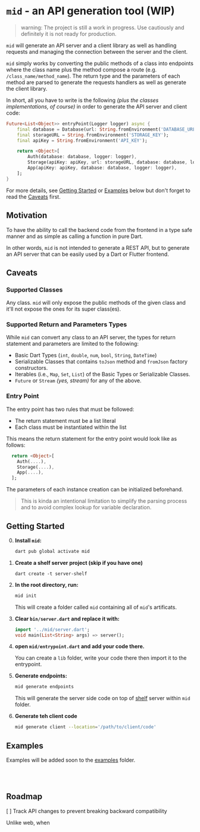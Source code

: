 # `mid` - an API generation tool (WIP)
> warning: The project is still a work in progress. Use cautiously and definitely it is not ready for production. 

`mid` will generate an API server and a client library as well as handling requests and managing the connection between the server and the client. 

`mid` simply works by converting the public methods of a class into endpoints where the class name plus the method compose a route (e.g. `/class_name/method_name`). The return type and the parameters of each method are parsed to generate the requests handlers as well as generate the client library. 

In short, all you have to write is the following _(plus the classes implementations, of course)_ in order to generate the API server and client code:

```dart
Future<List<Object>> entryPoint(Logger logger) async {
    final database = Database(url: String.fromEnvironment('DATABASE_URL'));
    final storageURL = String.fromEnvironment('STORAGE_KEY');
    final apiKey = String.fromEnvironment('API_KEY');

    return <Object>[
        Auth(database: database, logger: logger),
        Storage(apiKey: apiKey, url: storageURL, database: database, logger: logger),
        App(apiKey: apiKey, database: database, logger: logger),
    ];
}
```

For more details, see [Getting Started](#getting-started) or [Examples](#examples) below but don't forget to read the [Caveats](#caveats) first.


## Motivation

To have the ability to call the backend code from the frontend in a type safe manner and as simple as calling a function in pure Dart. 

In other words, `mid` is not intended to generate a REST API, but to generate an API server that can be easily used by a Dart or Flutter frontend. 

## Caveats

### Supported Classes
Any class. `mid` will only expose the public methods of the given class and it'll not expose the ones for its super class(es).

### Supported Return and Parameters Types 

While `mid` can convert any class to an API server, the types for return statement and parameters are limited to the following:
- Basic Dart Types (`int`, `double`, `num`, `bool`, `String`, `DateTime`)
- Serializable Classes that contains `toJson` method and `fromJson` factory constructors. 
- Iterables (i.e., `Map`, `Set`, `List`) of the Basic Types or Serializable Classes.
- `Future` or `Stream` _(yes, stream)_ for any of the above. 

### Entry Point 

The entry point has two rules that must be followed:
- The return statement must be a list literal
- Each class must be instantiated within the list

This means the return statement for the entry point would look like as follows:
  ```dart
    return <Object>[
      Auth(....),
      Storage(....),
      App(....),
    ];
  ```

The parameters of each instance creation can be initialized beforehand. 
> This is kinda an intentional limitation to simplify the parsing process and to avoid complex lookup for variable declaration. 


## Getting Started

0. **Install `mid`:**
      ```sh
      dart pub global activate mid
      ```

1. **Create a shelf server project (skip if you have one)**
      ```
      dart create -t server-shelf
      ```

2. **In the root directory, run:**
    ```sh
    mid init
    ```
    This will create a folder called `mid` containing all of `mid`'s artificats.

3. **Clear `bin/server.dart` and replace it with:**

    ```dart
    import '../mid/server.dart';
    void main(List<String> args) => server();
    ```

  4. **open `mid/entrypoint.dart` and add your code there.**
  
      You can create a `lib` folder, write your code there then import it to the entrypoint. 

  5. **Generate endpoints:**

      ```sh
      mid generate endpoints 
      ```

      This will generate the server side code on top of [shelf](https://pub.dev/packages/shelf) server within `mid` folder. 

  6. **Generate teh client code**

      ```sh
      mid generate client --location='/path/to/client/code'
      ```



## Examples 

Examples will be added soon to the [examples](/examples/) folder. 

<br><br>

## Roadmap 

[ ] Track API changes to prevent breaking backward compatibility

Unlike web, when 